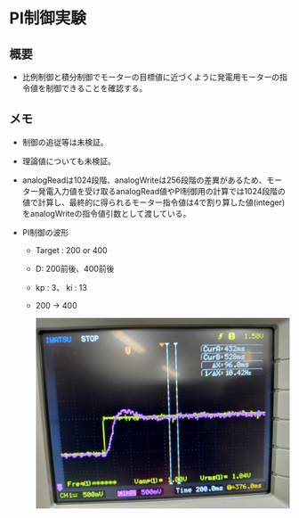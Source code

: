 # PI制御実験

## 概要
* 比例制御と積分制御でモーターの目標値に近づくように発電用モーターの指令値を制御できることを確認する。

## メモ
* 制御の追従等は未検証。
* 理論値についても未検証。
* analogReadは1024段階、analogWriteは256段階の差異があるため、モーター発電入力値を受け取るanalogRead値やPI制御用の計算では1024段階の値で計算し、最終的に得られるモーター指令値は4で割り算した値(integer)をanalogWriteの指令値引数として渡している。

* PI制御の波形

    * Target :  200 or 400

    * D: 200前後、400前後
    * kp : 3、 ki : 13

    * 200 -> 400

         ![PI](./pic_PIControl/PIControl02.jpg "PI")
